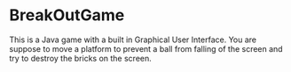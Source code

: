 # BreakOutGame
This is a Java game with a built in Graphical User Interface. You are suppose to move a platform to prevent a ball from falling of the screen and try to destroy the bricks on the screen. 
